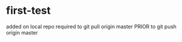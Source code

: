 first-test
==========
added on local repo
required to 
     git pull origin master
PRIOR to
     git push origin master

